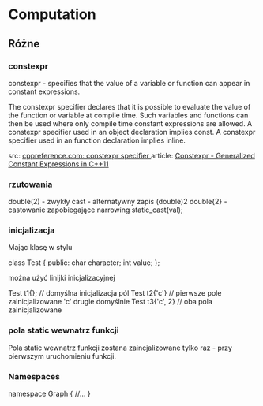 # Computation

## Różne

### constexpr 

constexpr - specifies that the value of a variable or function can appear in constant expressions.

The constexpr specifier declares that it is possible to evaluate the value of the function or variable at compile time. Such variables and functions can then be used where only compile time constant expressions are allowed. A constexpr specifier used in an object declaration implies const. A constexpr specifier used in an function declaration implies inline.

src: [cppreference.com: constexpr specifier ](http://en.cppreference.com/w/cpp/language/constexpr) 
article: [Constexpr - Generalized Constant Expressions in C++11](http://www.cprogramming.com/c++11/c++11-compile-time-processing-with-constexpr.html)

### rzutowania

double(2) - zwykły cast - alternatywny zapis (double)2
double{2} - castowanie zapobiegające narrowing
static_cast<type>(val);

### inicjalizacja

Mając klasę w stylu 

class Test {
public:
	char character;
	int value;
};

można użyć linijki inicjalizacyjnej

Test t1{}; // domyślna inicjalizacja pól
Test t2{'c'} // pierwsze pole zainicjalizowane 'c' drugie domyślnie
Test t3{'c', 2} // oba pola zainicjalizowane


### pola static wewnatrz funkcji

Pola static wewnatrz funkcji zostana zaincjalizowane tylko raz - przy pierwszym uruchomieniu funkcji.

### Namespaces

namespace Graph {
	//...
}
